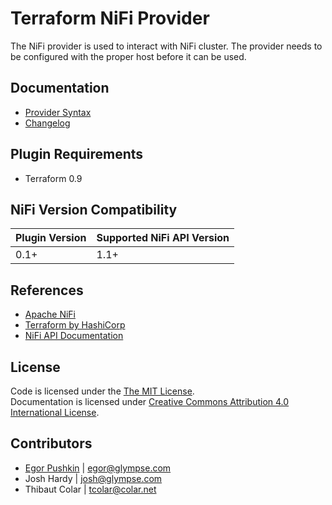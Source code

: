 # Terraform NiFi Provider

The NiFi provider is used to interact with NiFi cluster.
The provider needs to be configured with the proper host before it can be used.

## Documentation

- [Provider Syntax](docs/syntax.md)
- [Changelog](docs/changelog.md)

## Plugin Requirements

- Terraform 0.9

## NiFi Version Compatibility

Plugin Version | Supported NiFi API Version
---|---
0.1+ | 1.1+
  
## References

- [Apache NiFi](https://nifi.apache.org/)
- [Terraform by HashiCorp](https://www.terraform.io/)
- [NiFi API Documentation](https://nifi.apache.org/docs/nifi-docs/rest-api/)

## License

Code is licensed under the [The MIT License](http://opensource.org/licenses/MIT). <br>
Documentation is licensed under [Creative Commons Attribution 4.0 International License](https://creativecommons.org/licenses/by/4.0/).

## Contributors 

- [Egor Pushkin](https://www.linkedin.com/in/egorpushkin/) | [egor@glympse.com](mailto:egor@glympse.com) 
- Josh Hardy | [josh@glympse.com](mailto:josh@glympse.com>)
- Thibaut Colar | [tcolar@colar.net](mailto:tcolar@colar.net)
